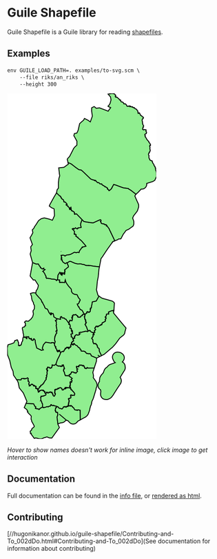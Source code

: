 Guile Shapefile
===============

Guile Shapefile is a Guile library for reading
[shapefiles](https://en.wikipedia.org/wiki/Shapefile).

Examples
--------

	env GUILE_LOAD_PATH=. examples/to-svg.scm \
		--file riks/an_riks \
		--height 300

[![Swedish counties](an_riks.svg)](//raw.githubusercontent.com/HugoNikanor/guile-shapefile/master/an_riks.svg)

*Hover to show names doesn't work for inline image, click image to get
interaction*

Documentation
-------------

Full documentation can be found in the [info file](guile-shapefile.texi), or
[rendered as html](//hugonikanor.github.io/guile-shapefile/).


Contributing
------------

[//hugonikanor.github.io/guile-shapefile/Contributing-and-To_002dDo.html#Contributing-and-To_002dDo](See documentation for information about contributing)

